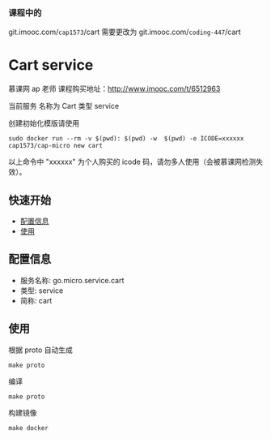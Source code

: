  ### 课程中的 
 git.imooc.com/`cap1573`/cart 
 需要更改为 
 git.imooc.com/`coding-447`/cart
# Cart service 
慕课网 ap 老师 课程购买地址：http://www.imooc.com/t/6512963

当前服务 名称为 Cart 类型 service 

创建初始化模版请使用

```
sudo docker run --rm -v $(pwd): $(pwd) -w  $(pwd) -e ICODE=xxxxxx cap1573/cap-micro new cart
```
以上命令中 "xxxxxx" 为个人购买的 icode 码，请勿多人使用（会被慕课网检测失效）。

## 快速开始

- [配置信息](#配置信息)
- [使用](#使用)

## 配置信息

- 服务名称: go.micro.service.cart
- 类型: service
- 简称: cart

 

## 使用
根据 proto 自动生成
```
make proto
```

编译
```
make proto
```

构建镜像
```
make docker
```